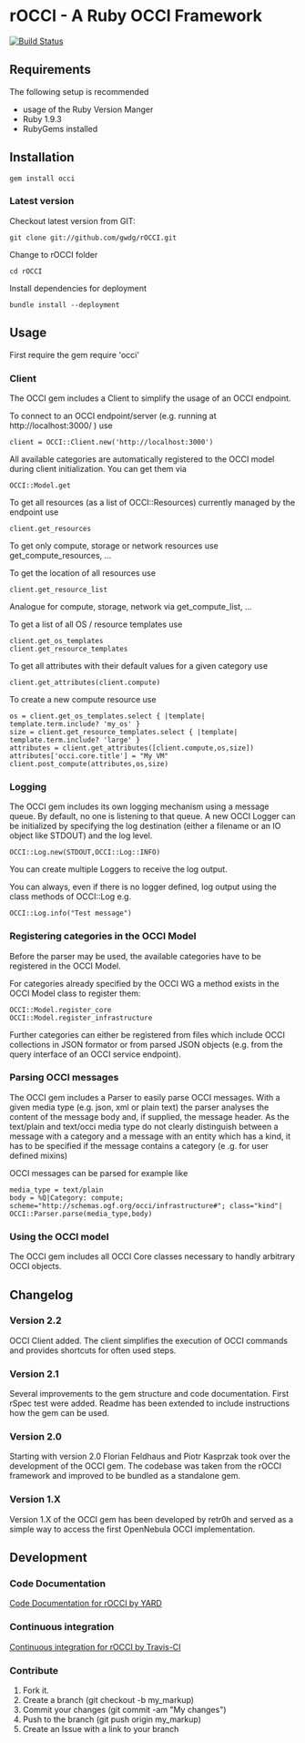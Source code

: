 rOCCI - A Ruby OCCI Framework
=================================

[![Build Status](https://secure.travis-ci.org/gwdg/rOCCI.png)](http://travis-ci.org/gwdg/rOCCI)

Requirements
------------

The following setup is recommended

* usage of the Ruby Version Manger
* Ruby 1.9.3
* RubyGems installed

Installation
------------

    gem install occi

### Latest version

Checkout latest version from GIT:

    git clone git://github.com/gwdg/rOCCI.git

Change to rOCCI folder

    cd rOCCI

Install dependencies for deployment

    bundle install --deployment

Usage
-----

First require the gem
    require 'occi'

### Client

The OCCI gem includes a Client to simplify the usage of an OCCI endpoint.

To connect to an OCCI endpoint/server (e.g. running at http://localhost:3000/ ) use

    client = OCCI::Client.new('http://localhost:3000')

All available categories are automatically registered to the OCCI model during client initialization. You can get them via

    OCCI::Model.get

To get all resources (as a list of OCCI::Resources) currently managed by the endpoint use

    client.get_resources

To get only compute, storage or network resources use get_compute_resources, ...

To get the location of all resources use

    client.get_resource_list

Analogue for compute, storage, network via get_compute_list, ...

To get a list of all OS / resource templates use

    client.get_os_templates
    client.get_resource_templates

To get all attributes with their default values for a given category use

    client.get_attributes(client.compute)

To create a new compute resource use

    os = client.get_os_templates.select { |template| template.term.include? 'my_os' }
    size = client.get_resource_templates.select { |template| template.term.include? 'large' }
    attributes = client.get_attributes([client.compute,os,size])
    attributes['occi.core.title'] = "My VM"
    client.post_compute(attributes,os,size)

### Logging

The OCCI gem includes its own logging mechanism using a message queue. By default, no one is listening to that queue.
A new OCCI Logger can be initialized by specifying the log destination (either a filename or an IO object like
STDOUT) and the log level.

    OCCI::Log.new(STDOUT,OCCI::Log::INFO)

You can create multiple Loggers to receive the log output.

You can always, even if there is no logger defined, log output using the class methods of OCCI::Log e.g.

    OCCI::Log.info("Test message")

### Registering categories in the OCCI Model

Before the parser may be used, the available categories have to be registered in the OCCI Model.

For categories already specified by the OCCI WG a method exists in the OCCI Model class to register them:

    OCCI::Model.register_core
    OCCI::Model.register_infrastructure

Further categories can either be registered from files which include OCCI collections in JSON formator or from parsed
 JSON objects (e.g. from the query interface of an OCCI service endpoint).

### Parsing OCCI messages

The OCCI gem includes a Parser to easily parse OCCI messages. With a given media type (e.g. json,
xml or plain text) the parser analyses the content of the message body and, if supplied,
the message header. As the text/plain and text/occi media type do not clearly distinguish between a message with a
category and a message with an entity which has a kind, it has to be specified if the message contains a category (e
.g. for user defined mixins)

OCCI messages can be parsed for example like

    media_type = text/plain
    body = %Q|Category: compute; scheme="http://schemas.ogf.org/occi/infrastructure#"; class="kind"|
    OCCI::Parser.parse(media_type,body)

### Using the OCCI model

The OCCI gem includes all OCCI Core classes necessary to handly arbitrary OCCI objects.

Changelog
---------

### Version 2.2

OCCI Client added. The client simplifies the execution of OCCI commands and provides shortcuts for often used steps.

### Version 2.1

Several improvements to the gem structure and code documentation. First rSpec test were added. Readme has been extended to include instructions how the gem can be used.

### Version 2.0

Starting with version 2.0 Florian Feldhaus and Piotr Kasprzak took over the development of the OCCI gem. The codebase was taken from the rOCCI framework and improved to be bundled as a standalone gem.

### Version 1.X

Version 1.X of the OCCI gem has been developed by retr0h and served as a simple way to access the first OpenNebula OCCI implementation.

Development
-----------

### Code Documentation

[Code Documentation for rOCCI by YARD](http://rubydoc.info/github/gwdg/rOCCI/)

### Continuous integration

[Continuous integration for rOCCI by Travis-CI](http://travis-ci.org/gwdg/rOCCI/)

### Contribute

1. Fork it.
2. Create a branch (git checkout -b my_markup)
3. Commit your changes (git commit -am "My changes")
4. Push to the branch (git push origin my_markup)
5. Create an Issue with a link to your branch